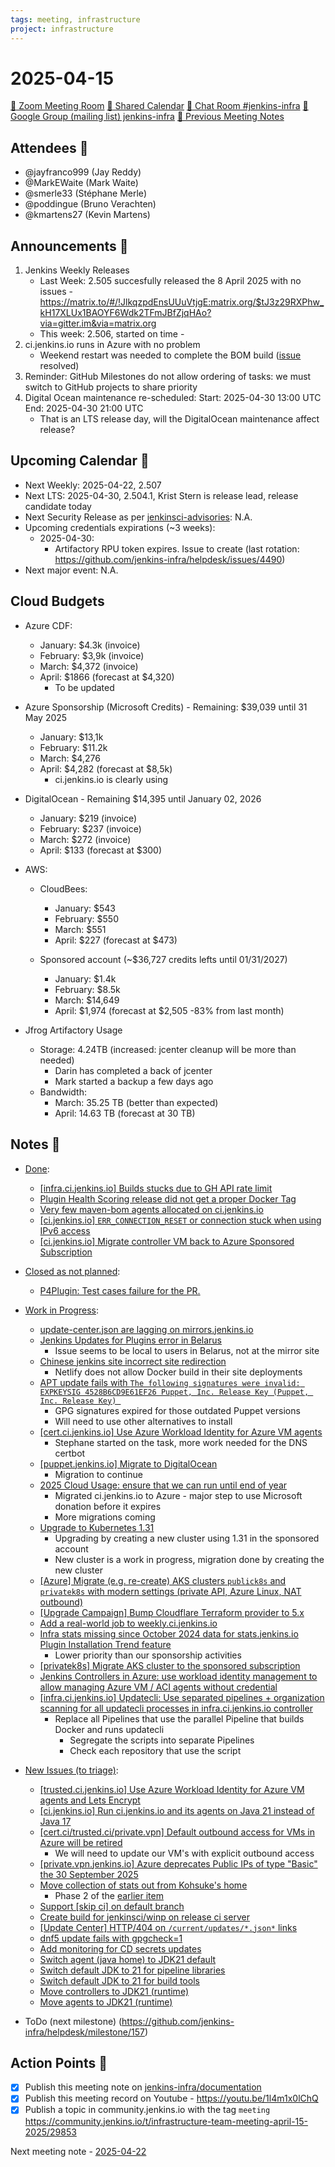 ```yaml
---
tags: meeting, infrastructure
project: infrastructure
---
```

<!-- markdownlint-disable MD026-->

# 2025-04-15

[:movie_camera: Zoom Meeting Room](https://zoom.us/j/92454301214?pwd=aEVoUi9EanpaakN3L1ZxRlpDQk5Ddz09)
[:calendar: Shared Calendar](https://jenkins.io/event-calendar/)
[:speech_balloon: Chat Room #jenkins-infra](https://matrix.to/#/#jenkins-infra:matrix.org)
[:email: Google Group (mailing list) jenkins-infra](https://groups.google.com/g/jenkins-infra)
[🧠 Previous Meeting Notes](https://github.com/jenkins-infra/documentation/blob/main/meetings/2025-04-08.md)

## Attendees 👥

<!-- Handles are community.jenkins.io handles -->

* @jayfranco999 (Jay Reddy)
* @MarkEWaite (Mark Waite)
* @smerle33 (Stéphane Merle)
* @poddingue (Bruno Verachten)
* @kmartens27 (Kevin Martens)
<!--
* @dduportal (Damien Duportal)
* @hlemeur (Hervé Le Meur)
-->

## Announcements :loudspeaker:

1. Jenkins Weekly Releases
    * Last Week: 2.505 succesfully released the 8 April 2025 with no issues - https://matrix.to/#/!JlkqzpdEnsUUuVtjgE:matrix.org/$tJ3z29RXPhw_kH17XLUx1BAOYF6Wdk2TFmJBfZjqHAo?via=gitter.im&via=matrix.org
    * This week: 2.506, started on time - 
2. ci.jenkins.io runs in Azure with no problem
    * Weekend restart was needed to complete the BOM build ([issue](https://github.com/jenkins-infra/helpdesk/issues/4637) resolved)
4. Reminder: GitHub Milestones do not allow ordering of tasks: we must switch to GitHub projects to share priority
5. Digital Ocean maintenance re-scheduled: Start: 2025-04-30 13:00 UTC End: 2025-04-30 21:00 UTC
    * That is an LTS release day, will the DigitalOcean maintenance affect release?

## Upcoming Calendar 📆

* Next Weekly: 2025-04-22, 2.507
* Next LTS: 2025-04-30, 2.504.1, Krist Stern is release lead, release candidate today
* Next Security Release as per [jenkinsci-advisories](https://groups.google.com/g/jenkinsci-advisories): N.A.
* Upcoming credentials expirations (~3 weeks):
    * 2025-04-30:
        * Artifactory RPU token expires. Issue to create (last rotation: https://github.com/jenkins-infra/helpdesk/issues/4490)
* Next major event: N.A.

## Cloud Budgets

* Azure CDF:
    * January: $4.3k (invoice)
    * February: $3,9k (invoice)
    * March: $4,372 (invoice)
    * April: $1866 (forecast at $4,320)
        * To be updated

* Azure Sponsorship (Microsoft Credits) - Remaining: $39,039 until 31 May 2025
    * January: $13,1k 
    * February: $11.2k
    * March: $4,276
    * April: $4,282 (forecast at $8,5k)
        * ci.jenkins.io is clearly using
        
* DigitalOcean - Remaining $14,395 until January 02, 2026
    * January: $219 (invoice)
    * February: $237 (invoice)
    * March: $272 (invoice)
    * April: $133 (forecast at $300)

* AWS:
    * CloudBees:
        * January: $543
        * February: $550
        * March: $551
        * April: $227 (forecast at $473)

    * Sponsored account (~$36,727 credits lefts until 01/31/2027)
        * January: $1.4k
        * February: $8.5k
        * March: $14,649
        * April: $1,974 (forecast at $2,505 -83% from last month)

* Jfrog Artifactory Usage
    * Storage: 4.24TB (increased: jcenter cleanup will be more than needed)
        * Darin has completed a back of jcenter
        * Mark started a backup a few days ago
    * Bandwidth:
        * March: 35.25 TB (better than expected)
        * April: 14.63 TB (forecast at 30 TB)

## Notes :book:

* [Done](https://github.com/jenkins-infra/helpdesk/milestone/156?closed=1):
    
    * [[infra.ci.jenkins.io] Builds stucks due to GH API rate limit](https://github.com/jenkins-infra/helpdesk/issues/4165)
    * [Plugin Health Scoring release did not get a proper Docker Tag](https://github.com/jenkins-infra/helpdesk/issues/4638)
    * [Very few maven-bom agents allocated on ci.jenkins.io](https://github.com/jenkins-infra/helpdesk/issues/4637)
    * [[ci.jenkins.io] `ERR_CONNECTION_RESET` or connection stuck when using IPv6 access](https://github.com/jenkins-infra/helpdesk/issues/4634)
    * [[ci.jenkins.io] Migrate controller VM back to Azure Sponsored Subscription](https://github.com/jenkins-infra/helpdesk/issues/4620)

* [Closed as not planned](https://github.com/jenkins-infra/helpdesk/milestone/156?closed=1):

  * [P4Plugin: Test cases failure for the PR.](https://github.com/jenkins-infra/helpdesk/issues/4633)

* [Work in Progress](https://github.com/jenkins-infra/helpdesk/milestone/156):

  * [update-center.json are lagging on mirrors.jenkins.io](https://github.com/jenkins-infra/helpdesk/issues/4639)
  * [Jenkins Updates for Plugins error in Belarus](https://github.com/jenkins-infra/helpdesk/issues/4636)
      * Issue seems to be local to users in Belarus, not at the mirror site
  * [Chinese jenkins site incorrect site redirection](https://github.com/jenkins-infra/helpdesk/issues/4632)
      * Netlify does not allow Docker build in their site deployments
  * [APT update fails with `The following signatures were invalid: EXPKEYSIG 4528B6CD9E61EF26 Puppet, Inc. Release Key (Puppet, Inc. Release Key) `](https://github.com/jenkins-infra/helpdesk/issues/4631)
      * GPG signatures expired for those outdated Puppet versions
      * Will need to use other alternatives to install
  * [[cert.ci.jenkins.io] Use Azure Workload Identity for Azure VM agents](https://github.com/jenkins-infra/helpdesk/issues/4629)
      * Stephane started on the task, more work needed for the DNS certbot
  * [[puppet.jenkins.io] Migrate to DigitalOcean](https://github.com/jenkins-infra/helpdesk/issues/4621)
      * Migration to continue
  * [2025 Cloud Usage: ensure that we can run until end of year](https://github.com/jenkins-infra/helpdesk/issues/4618)
      * Migrated ci.jenkins.io to Azure - major step to use Microsoft donation before it expires
      * More migrations coming
  * [Upgrade to Kubernetes 1.31](https://github.com/jenkins-infra/helpdesk/issues/4546)
      * Upgrading by creating a new cluster using 1.31 in the sponsored account
      * New cluster is a work in progress, migration done by creating the new cluster
  * [[Azure] Migrate (e.g. re-create) AKS clusters `publick8s` and `privatek8s` with modern settings (private API, Azure Linux, NAT outbound)](https://github.com/jenkins-infra/helpdesk/issues/4617)
  * [[Upgrade Campaign] Bump Cloudflare Terraform provider to 5.x](https://github.com/jenkins-infra/helpdesk/issues/4601)
  * [Add a real-world job to weekly.ci.jenkins.io](https://github.com/jenkins-infra/helpdesk/issues/4562)
  * [Infra stats missing since October 2024 data for stats.jenkins.io Plugin Installation Trend feature](https://github.com/jenkins-infra/helpdesk/issues/4386)
      * Lower priority than our sponsorship activities
  * [[privatek8s] Migrate AKS cluster to the sponsored subscription](https://github.com/jenkins-infra/helpdesk/issues/4250)
  * [Jenkins Controllers in Azure: use workload identity management to allow managing Azure VM / ACI agents without credential](https://github.com/jenkins-infra/helpdesk/issues/3460)
  * [[infra.ci.jenkins.io] Updatecli: Use separated pipelines + organization scanning for all updatecli processes in infra.ci.jenkins.io controller](https://github.com/jenkins-infra/helpdesk/issues/2778)
      * Replace all Pipelines that use the parallel Pipeline that builds Docker and runs updatecli
          * Segregate the scripts into separate Pipelines
          * Check each repository that use the script

* [New Issues (to triage)](https://github.com/jenkins-infra/helpdesk/milestone/none):

  * [[trusted.ci.jenkins.io] Use Azure Workload Identity for Azure VM agents and Lets Encrypt](https://github.com/jenkins-infra/helpdesk/issues/4630)
  * [[ci.jenkins.io] Run ci.jenkins.io and its agents on Java 21 instead of Java 17](https://github.com/jenkins-infra/helpdesk/issues/4623)
  * [[cert.ci/trusted.ci/private.vpn] Default outbound access for VMs in Azure will be retired](https://github.com/jenkins-infra/helpdesk/issues/4616)
      * We will need to update our VM's with explicit outbound access
  * [[private.vpn.jenkins.io] Azure deprecates Public IPs of type "Basic" the 30 September 2025](https://github.com/jenkins-infra/helpdesk/issues/4615)
  * [Move collection of stats out from Kohsuke's home](https://github.com/jenkins-infra/helpdesk/issues/4512)
      * Phase 2 of the [earlier item](https://github.com/jenkins-infra/helpdesk/issues/4386)
  * [Support [skip ci] on default branch](https://github.com/jenkins-infra/helpdesk/issues/4496)
  * [Create build for jenkinsci/winp on release ci server](https://github.com/jenkins-infra/helpdesk/issues/4469)
  * [[Update Center] HTTP/404 on `/current/updates/*.json*` links](https://github.com/jenkins-infra/helpdesk/issues/4432)
  * [dnf5 update fails with gpgcheck=1](https://github.com/jenkins-infra/helpdesk/issues/4429)
  * [Add monitoring for CD secrets updates](https://github.com/jenkins-infra/helpdesk/issues/4383)
  * [Switch agent (java home) to JDK21 default](https://github.com/jenkins-infra/helpdesk/issues/4127)
  * [Switch default JDK to 21 for pipeline libraries](https://github.com/jenkins-infra/helpdesk/issues/4126)
  * [Switch default JDK to 21 for build tools](https://github.com/jenkins-infra/helpdesk/issues/4125)
  * [Move controllers to JDK21 (runtime)](https://github.com/jenkins-infra/helpdesk/issues/4123)
  * [Move agents to JDK21 (runtime)](https://github.com/jenkins-infra/helpdesk/issues/4121)

* ToDo (next milestone) (https://github.com/jenkins-infra/helpdesk/milestone/157)

## Action Points :muscle:

<!-- How To: https://github.com/jenkins-infra/runbooks/tree/main/meetings -->
* [x] Publish this meeting note on [jenkins-infra/documentation](https://github.com/jenkins-infra/documentation) 
* [x] Publish this meeting record on Youtube - https://youtu.be/1l4m1x0lChQ
* [x] Publish a topic in community.jenkins.io with the tag `meeting` https://community.jenkins.io/t/infrastructure-team-meeting-april-15-2025/29853

Next meeting note - [2025-04-22](https://github.com/jenkins-infra/documentation/blob/main/meetings/2025-04-22.md) 